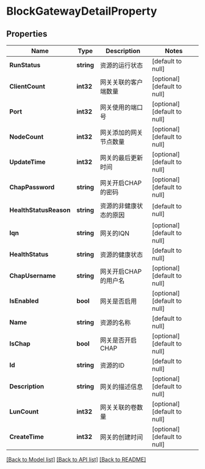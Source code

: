 # BlockGatewayDetailProperty

## Properties
Name | Type | Description | Notes
------------ | ------------- | ------------- | -------------
**RunStatus** | **string** | 资源的运行状态 | [default to null]
**ClientCount** | **int32** | 网关关联的客户端数量 | [optional] [default to null]
**Port** | **int32** | 网关使用的端口号 | [optional] [default to null]
**NodeCount** | **int32** | 网关添加的网关节点数量 | [optional] [default to null]
**UpdateTime** | **int32** | 网关的最后更新时间 | [optional] [default to null]
**ChapPassword** | **string** | 网关开启CHAP的密码 | [optional] [default to null]
**HealthStatusReason** | **string** | 资源的非健康状态的原因 | [default to null]
**Iqn** | **string** | 网关的IQN | [optional] [default to null]
**HealthStatus** | **string** | 资源的健康状态 | [default to null]
**ChapUsername** | **string** | 网关开启CHAP的用户名 | [optional] [default to null]
**IsEnabled** | **bool** | 网关是否启用 | [optional] [default to null]
**Name** | **string** | 资源的名称 | [default to null]
**IsChap** | **bool** | 网关是否开启CHAP | [optional] [default to null]
**Id** | **string** | 资源的ID | [default to null]
**Description** | **string** | 网关的描述信息 | [optional] [default to null]
**LunCount** | **int32** | 网关关联的卷数量 | [optional] [default to null]
**CreateTime** | **int32** | 网关的创建时间 | [optional] [default to null]

[[Back to Model list]](../README.md#documentation-for-models) [[Back to API list]](../README.md#documentation-for-api-endpoints) [[Back to README]](../README.md)


